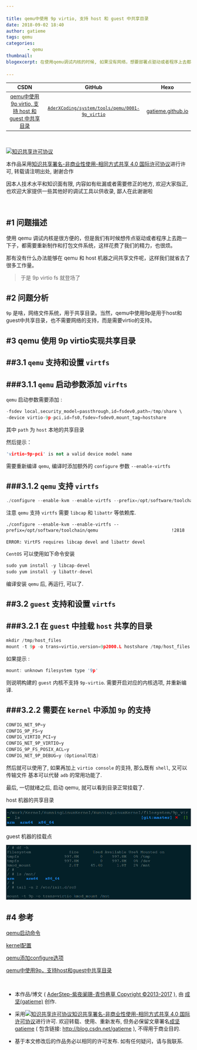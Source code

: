 ```yaml
---

title: qemu中使用 9p virtio, 支持 host 和 guest 中共享目录
date: 2018-09-02 18:40
author: gatieme
tags: qemu
categories:
        - qemu
thumbnail: 
blogexcerpt: 在使用qemu调试内核的时候, 如果没有网络，想要部署点驱动或者程序上去都需要重新制作文件系统，本文讲解了如何通过 9p virtio fs 实现在 qemu 和 host 机器上共享文件和目录。

---
```


| CSDN | GitHub | Hexo |
|:----:|:------:|:----:|
| [qemu中使用 9p virtio, 支持 host 和 guest 中共享目录](https://blog.csdn.net/gatieme/article/details/82912921) | [`AderXCoding/system/tools/qemu/0001-9p_virtio`](https://github.com/gatieme/AderXCoding/tree/master/system/tools/qemu/0001-9p_virtio) | [gatieme.github.io](https://kernelshow.com/2018/09/30/2018/09/0003-qemu_use_9pnet_virtio_fs_to_share_folder/index) | 
<br>

<a rel="license" href="http://creativecommons.org/licenses/by-nc-sa/4.0/"><img alt="知识共享许可协议" style="border-width:0" src="https://i.creativecommons.org/l/by-nc-sa/4.0/88x31.png" /></a>

本作品采用<a rel="license" href="http://creativecommons.org/licenses/by-nc-sa/4.0/">知识共享署名-非商业性使用-相同方式共享 4.0 国际许可协议</a>进行许可, 转载请注明出处, 谢谢合作

因本人技术水平和知识面有限, 内容如有纰漏或者需要修正的地方, 欢迎大家指正, 也欢迎大家提供一些其他好的调试工具以供收录, 鄙人在此谢谢啦

<br>


#1	问题描述
-------

使用 qemu 调试内核是很方便的，但是我们有时候想传点驱动或者程序上去跑一下子，都需要重新制作和打包文件系统，这样花费了我们的精力，也很烦。

那有没有什么办法能够在 qemu 和 host 机器之间共享文件呢，这样我们就省去了很多工作量。

> 于是 9p virtio fs 就登场了

#2	问题分析
-------

`9p` 是啥，网络文件系统，用于共享目录。当然，qemu中使用9p是用于host和guest中共享目录，也不需要网络的支持，而是需要virtio的支持。

#3	qemu 使用 9p virtio实现共享目录
-------

##3.1	`qemu` 支持和设置 `virtfs`
-------

###3.1.1	`qemu` 启动参数添加 `virfts`
-------

`qemu` 启动参数需要添加 :

```cpp
-fsdev local,security_model=passthrough,id=fsdev0,path=/tmp/share \
-device virtio-9p-pci,id=fs0,fsdev=fsdev0,mount_tag=hostshare
```

其中 `path` 为 `host` 本地的共享目录

然后提示：

```cpp
'virtio-9p-pci' is not a valid device model name
```

需要重新编译 `qemu`, 编译时添加额外的 `configure` 参数 `--enable-virtfs`


###3.1.2	`qemu` 支持 `virtfs`
-------


```cpp
./configure --enable-kvm --enable-virtfs --prefix=/opt/software/toolchain/qemu
```

注意 `qemu` 支持 `virtfs` 需要 `libcap` 和 `libattr` 等依赖库.


```
./configure --enable-kvm --enable-virtfs --prefix=/opt/software/toolchain/qemu                            !2818

ERROR: VirtFS requires libcap devel and libattr devel
```

`CentOS` 可以使用如下命令安装

```cpp
sudo yum install -y libcap-devel
sudo yum install -y libattr-devel
```

编译安装 `qemu` 后, 再运行, 可以了.


##3.2	`guest` 支持和设置 `virtfs`
-------

###3.2.1	在 `guest` 中挂载 `host` 共享的目录
-------

```cpp
mkdir /tmp/host_files
mount -t 9p -o trans=virtio,version=9p2000.L hostshare /tmp/host_files
```

如果提示 :

```cpp
mount: unknown filesystem type '9p'
```

则说明构建的 `guest` 内核不支持 `9p-virtio`.
需要开启对应的内核选项, 并重新编译.


###3.2.2	需要在 `kernel` 中添加 `9p` 的支持
-------


```cpp
CONFIG_NET_9P=y
CONFIG_9P_FS=y
CONFIG_VIRTIO_PCI=y
CONFIG_NET_9P_VIRTIO=y
CONFIG_9P_FS_POSIX_ACL=y
CONFIG_NET_9P_DEBUG=y (Optional可选)
```

然后就可以使用了, 如果再加上 `virtio console` 的支持, 那么既有 `shell`, 又可以传输文件
基本可以代替 `adb` 的常用功能了.


最后, 一切就绪之后, 启动 qemu, 就可以看到目录正常挂载了.

host 机器的共享目录

![host 机器的共享目录](001-9p_virtio_host.png)

guest 机器的挂载点

![guest 机器的挂载点](002-9p_virtio_guest.png)


#4	参考
-------

[qemu启动命令](http://www.linux-kvm.org/page/9p_virtio)

[kernel配置](http://wiki.qemu.org/Documentation/9psetup)

[qemu添加configure选项](https://groups.google.com/forum/#!topic/coreos-dev/MjhL3tOOAVM)

[qemu中使用9p，支持host和guest中共享目录](https://blog.csdn.net/ayu_ag/article/details/52956351)


<br>

*	本作品/博文 ( [AderStep-紫夜阑珊-青伶巷草 Copyright ©2013-2017](http://blog.csdn.net/gatieme) ), 由 [成坚(gatieme)](http://blog.csdn.net/gatieme) 创作.

*	采用<a rel="license" href="http://creativecommons.org/licenses/by-nc-sa/4.0/"><img alt="知识共享许可协议" style="border-width:0" src="https://i.creativecommons.org/l/by-nc-sa/4.0/88x31.png" /></a><a rel="license" href="http://creativecommons.org/licenses/by-nc-sa/4.0/">知识共享署名-非商业性使用-相同方式共享 4.0 国际许可协议</a>进行许可. 欢迎转载、使用、重新发布, 但务必保留文章署名[成坚gatieme](http://blog.csdn.net/gatieme) ( 包含链接: http://blog.csdn.net/gatieme ), 不得用于商业目的. 

*	基于本文修改后的作品务必以相同的许可发布. 如有任何疑问，请与我联系.
